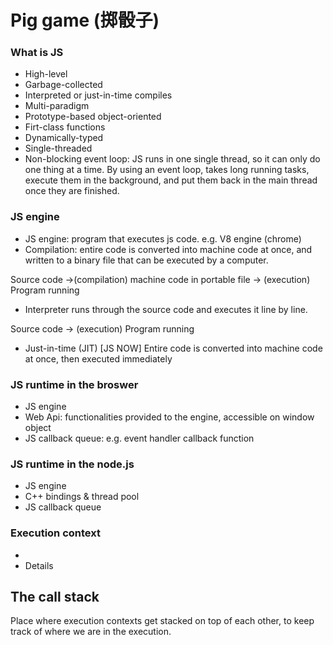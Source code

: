 # Pig game (掷骰子)


### What is JS

- High-level
- Garbage-collected
- Interpreted or just-in-time compiles
- Multi-paradigm
- Prototype-based object-oriented
- Firt-class functions
- Dynamically-typed
- Single-threaded
- Non-blocking event loop: 
 JS runs in one single thread, so it can only do one thing at a time. By using an event loop, takes long running tasks, execute them in the background, and put them back in the main thread once they are finished.

 ### JS engine
 - JS engine: program that executes js code. e.g. V8 engine (chrome)
 - Compilation: entire code is converted into machine code at once, and written to a binary file that can be executed by a computer.


 Source code ->(compilation) machine code in portable file -> (execution) Program running


 - Interpreter runs through the source code and executes it line by line.

Source code -> (execution) Program running

- Just-in-time (JIT) [JS NOW]
Entire code is converted into machine code at once, then executed immediately


 ### JS runtime in the broswer
 - JS engine
 - Web Api: functionalities provided to the engine, accessible on window object
 - JS callback queue: e.g. event handler callback function

 ### JS runtime in the node.js
  - JS engine
  - C++ bindings & thread pool
  - JS callback queue

### Execution context
-
- Details


## The call stack 

Place where execution contexts get stacked on top of each other, to keep track of where we are in the execution. 

